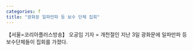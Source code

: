 ```yaml
---
categories: f
title: "광화문 일파만파 등 보수 단체 집회"
---
```

【서울=코리아플러스방송】 오공임 기자 = 개천절인 지난 3일 광화문에 일파만파 등 보수단체들이 집회를 가졌다.